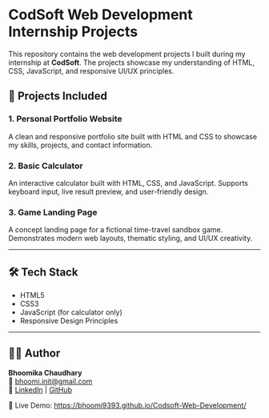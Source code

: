 # CodSoft Web Development Internship Projects

This repository contains the web development projects I built during my internship at **CodSoft**. The projects showcase my understanding of HTML, CSS, JavaScript, and responsive UI/UX principles.

## 🚀 Projects Included

### 1. Personal Portfolio Website
A clean and responsive portfolio site built with HTML and CSS to showcase my skills, projects, and contact information.

### 2. Basic Calculator
An interactive calculator built with HTML, CSS, and JavaScript. Supports keyboard input, live result preview, and user-friendly design.

### 3. Game Landing Page
A concept landing page for a fictional time-travel sandbox game. Demonstrates modern web layouts, thematic styling, and UI/UX creativity.

---

## 🛠️ Tech Stack
- HTML5
- CSS3
- JavaScript (for calculator only)
- Responsive Design Principles

---

## 🧑‍💻 Author
**Bhoomika Chaudhary**  
📧 bhoomi.init@gmail.com  
🔗 [LinkedIn](https://www.linkedin.com/in/bhoomika-chaudhary-04308934b) | [GitHub](https://github.com/Bhoomi9393)

🚀 Live Demo: https://bhoomi9393.github.io/Codsoft-Web-Development/


